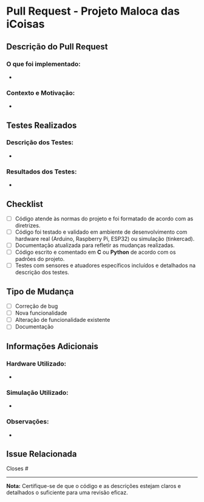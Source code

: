# Pull Request - Projeto Maloca das iCoisas

## Descrição do Pull Request

### O que foi implementado:
<!-- Descreva brevemente as alterações propostas neste Pull Request, incluindo quais funcionalidades, correções ou melhorias foram introduzidas. -->

- 

### Contexto e Motivação:
<!-- Explique o problema ou a necessidade que levou a esta implementação, especialmente considerando o contexto de IoT na área da saúde. -->

- 

## Testes Realizados

### Descrição dos Testes:
<!-- Descreva os testes realizados, especialmente aqueles envolvendo sensores e atuadores, e as configurações utilizadas para verificar a funcionalidade. -->

- 

### Resultados dos Testes:
<!-- Indique os resultados observados ao realizar os testes em placas como Arduino, Raspberry Pi e ESP32. -->

- 

## Checklist

- [ ] Código atende às normas do projeto e foi formatado de acordo com as diretrizes.
- [ ] Código foi testado e validado em ambiente de desenvolvimento com hardware real (Arduino, Raspberry Pi, ESP32) ou simulação (tinkercad).
- [ ] Documentação atualizada para refletir as mudanças realizadas.
- [ ] Código escrito e comentado em **C** ou **Python** de acordo com os padrões do projeto.
- [ ] Testes com sensores e atuadores específicos incluídos e detalhados na descrição dos testes.

## Tipo de Mudança

- [ ] Correção de bug
- [ ] Nova funcionalidade
- [ ] Alteração de funcionalidade existente
- [ ] Documentação

## Informações Adicionais

### Hardware Utilizado:
<!-- Liste o hardware específico (ex: Arduino Uno, ESP32) e os sensores ou atuadores associados a este PR. -->

- 

### Simulação Utilizado:
<!-- Liste os componentes específico (ex: Arduino Uno, ESP32) e os sensores ou atuadores associados a este PR, bem como, o link da simulação. -->

-

### Observações:
<!-- Detalhes adicionais ou considerações que possam ajudar na revisão do código. -->

- 

## Issue Relacionada

<!-- Se aplicável, mencione a issue relacionada a este PR (ex: `Closes #123`) -->
Closes #

---

**Nota:** Certifique-se de que o código e as descrições estejam claros e detalhados o suficiente para uma revisão eficaz.
